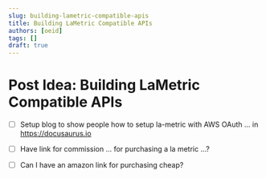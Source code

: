 ```yaml
---
slug: building-lametric-compatible-apis
title: Building LaMetric Compatible APIs
authors: [oeid]
tags: []
draft: true
---
```


# Post Idea: Building LaMetric Compatible APIs

- [ ] Setup blog to show people how to setup la-metric with AWS OAuth ... in https://docusaurus.io
- [ ] Have link for commission ... for purchasing a la metric ...?
- [ ] Can I have an amazon link for purchasing cheap?

